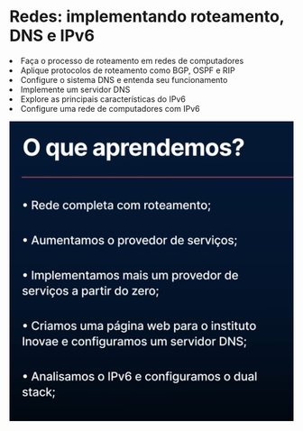 # Redes: implementando roteamento, DNS e IPv6

<li>Faça o processo de roteamento em redes de computadores
<li>Aplique protocolos de roteamento como BGP, OSPF e RIP
<li>Configure o sistema DNS e entenda seu funcionamento
<li>Implemente um servidor DNS
<li>Explore as principais características do IPv6
<li>Configure uma rede de computadores com IPv6

![alt text](image-7.png)